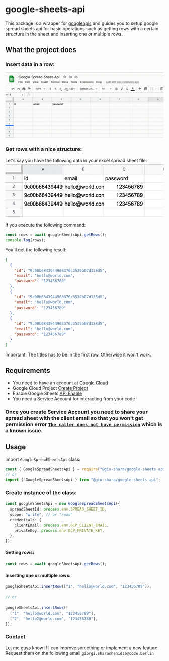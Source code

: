 # google-sheets-api

This package is a wrapper for [googleapis](https://www.npmjs.com/package/googleapis) and guides you to setup google spread sheets api for basic operations such as getting rows with a certain structure in the sheet and inserting one or multiple rows.

## What the project does

### Insert data in a row:

<img src="./assets/insert-data.gif"/>

### Get rows with a nice structure:

Let's say you have the following data in your excel spread sheet file:
<img src="./assets/get-rows-example.png"/>

If you execute the following command:

```typescript
const rows = await googleSheetsApi.getRows();
console.log(rows);
```

You'll get the following result:

```json
[
  {
    "id": "9c00b6843944908376c3539b07d128d5",
    "email": "hello@world.com",
    "password": "123456789"
  },
  {
    "id": "9c00b6843944908376c3539b07d128d5",
    "email": "hello@world.com",
    "password": "123456789"
  },
  {
    "id": "9c00b6843944908376c3539b07d128d5",
    "email": "hello@world.com",
    "password": "123456789"
  }
]
```

Important: The titles has to be in the first row. Otherwise it won't work.

## Requirements

- You need to have an account at [Google Cloud](https://cloud.google.com/)
- Google Cloud Project [Create Project](https://console.cloud.google.com/projectcreate)
- Enable Google Sheets [API Enable](https://console.cloud.google.com/apis/enableflow?apiid=sheets.googleapis.com)
- You need a Service Account for interacting from your code

### Once you create Service Account you need to share your spread sheet with the client email so that you won't get permission error [`The caller does not have permission`](https://stackoverflow.com/questions/38949318/google-sheets-api-returns-the-caller-does-not-have-permission-when-using-serve) which is a known issue.

## Usage

Import `GoogleSpreadSheetsApi` class:

```typescript
const { GoogleSpreadSheetsApi } = require("@gio-shara/google-sheets-api");
// or
import { GoogleSpreadSheetsApi } from "@gio-shara/google-sheets-api";
```

### Create instance of the class:

```typescript
const googleSheetsApi = new GoogleSpreadSheetsApi({
  spreadSheetId: process.env.SPREAD_SHEET_ID,
  scope: "write", // or "read"
  credentials: {
    clientEmail: process.env.GCP_CLIENT_EMAIL,
    privateKey: process.env.GCP_PRIVATE_KEY,
  },
});
```

#### Getting rows:

```typescript
const rows = await googleSheetsApi.getRows();
```

#### Inserting one or multiple rows:

```typescript
googleSheetsApi.insertRow(["1", "hello@world.com", "123456789"]);

// or

googleSheetsApi.insertRows([
  ["1", "hello@world.com", "123456789"],
  ["2", "hello2@world.com", "123456789"],
]);
```

### Contact

Let me guys know if I can improve something or implement a new feature. Request them on the following email `giorgi.sharashenidze@code.berlin`
